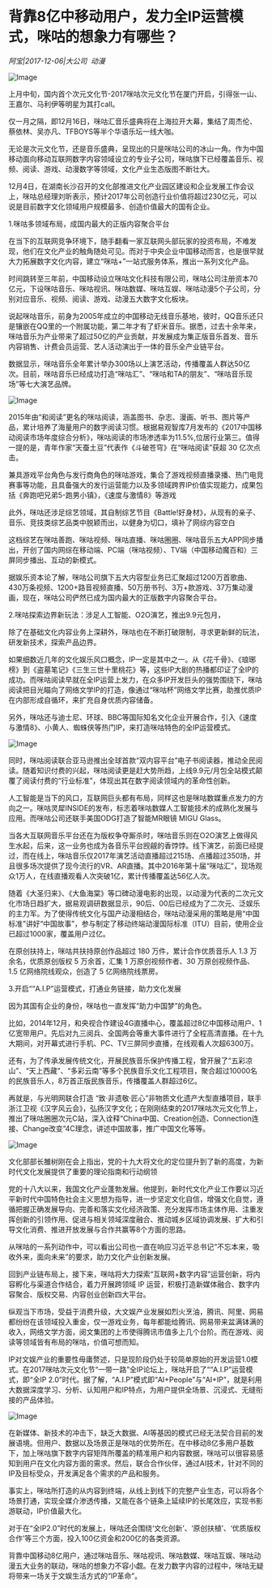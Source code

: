 # 背靠8亿中移动用户，发力全IP运营模式，咪咕的想象力有哪些？

*阿宝|2017-12-06|大公司 
                                                动漫*

![Image](http://si1.go2yd.com/get-image/0Iuh1NnINvs)

上月中旬，国内首个次元文化节-2017咪咕次元文化节在厦门开启，引得张一山、王嘉尔、马利伊等明星为其打call。

仅一月之隔，即12月16日，咪咕汇音乐盛典将在上海拉开大幕，集结了周杰伦、蔡依林、吴亦凡、TFBOYS等半个华语乐坛一线大咖。

无论是次元文化节，还是音乐盛典，呈现出的只是咪咕公司的冰山一角。作为中国移动面向移动互联网数字内容领域设立的专业子公司，咪咕旗下已经覆盖音乐、视频、阅读、游戏、动漫数字等领域，文化产业生态版图不断壮大。

12月4日，在湖南长沙召开的文化部推进文化产业园区建设和企业发展工作会议上，咪咕总经理刘昕表示，预计2017年公司创造行业价值将超过230亿元，可以说是目前数字文化领域用户规模最多、创造价值最大的国有企业。

1.咪咕多领域布局，成国内最大的正版内容聚合平台

在当下的互联网竞争环境下，随手翻看一家互联网头部玩家的投资布局，不难发现，他们在文化产业的触角随处可见。而对于中央企业中国移动而言，也是很早就大力拓展数字文化内容，建立“咪咕+”一站式服务体系，推出一系列文化产品。

时间跳转至三年前，中国移动设立咪咕文化科技有限公司，咪咕公司注册资本70亿元，下设咪咕音乐、咪咕视讯、咪咕数媒、咪咕互娱、咪咕动漫5个子公司，分别对应音乐、视频、阅读、游戏、动漫五大数字文化板块。

说起咪咕音乐，前身为2005年成立的中国移动无线音乐基地，彼时，QQ音乐还只是镶嵌在QQ里的一个附属功能，第二年才有了虾米音乐。据悉，过去十余年来，咪咕音乐为产业带来了超过50亿的产业贡献，并发展成为集正版音乐首发、音乐内容销售、计费会员运营、艺人活动演出于一体的音乐全产业链平台。

数据显示，咪咕音乐全年累计举办300场以上演艺活动，传播覆盖人群达50亿次。目前，咪咕音乐已经成功打造“咪咕汇”、“咪咕和TA的朋友”、“咪咕音乐现场”等七大演艺品牌。

![Image](http://si1.go2yd.com/get-image/0Iuh1Gq9Am0)

2015年由“和阅读”更名的咪咕阅读，涵盖图书、杂志、漫画、听书、图片等产品，累计培养了海量用户的数字阅读习惯。根据易观智库7月发布的《2017中国移动阅读市场年度综合分析》，咪咕阅读的市场渗透率为11.5%,位居行业第三。值得一提的是，青年作家“天蚕土豆”代表作《斗破苍穹》在“咪咕阅读”获超 30 亿次点击。

兼具游戏平台角色与发行商角色的咪咕游戏，集合了游戏视频直播录播、热门电竞赛事等功能，且具备强大的发行运营能力以及多领域跨界IP价值实现能力，成果包括《奔跑吧兄弟5-跑男小镇》，《速度与激情8》等游戏

此外，咪咕还涉足综艺领域，其自制综艺节目《Battle!好身材》，从现有的亲子、音乐、竞技类综艺品类中脱颖而出，以健身为切口，填补了网综内容空白

这档综艺在咪咕善跑、咪咕视频、咪咕直播、咪咕圈圈、咪咕音乐五大APP同步播出，开创了国内网综在移动端、PC端（咪咕视频）、TV端（中国移动魔百和）三屏同步播出、互动的新模式。

据娱乐资本论了解，咪咕公司旗下五大内容型业务已汇聚超过1200万首歌曲、430万条视频、1200+路音视频直播、50万册书刊、3万+款游戏、37万集动漫画，现在，咪咕公司俨然已成为国内最大的正版数字内容聚合平台。

2.咪咕探索边界新玩法：涉足人工智能、O2O演艺，推出9.9元包月，

除了在基础文化内容业务上深耕外，咪咕也在不断打破限制，寻求更新鲜的玩法，研发新技术，探索产品边界。

如果细数近几年的文化娱乐风口概念，IP一定是其中之一。从《花千骨》、《琅琊榜》到《盗墓笔记》《三生三世十里桃花》等，这些IP大剧的热播都印证了全IP的成功。而咪咕阅读早就在全IP运营上发力，在众多IP开发巨头的强势围绕下，咪咕阅读把目光瞄向了网络文学IP的打造，像通过“咪咕杯”网络文学比赛，助推优质IP在内部形成自循环，来扩充自身优质内容储备。

另外，咪咕还与迪士尼、环球、BBC等国际知名文化企业开展合作，引入《速度与激情8》、小黄人、蜘蛛侠等热门IP，来打造咪咕特色的全IP运营模式。

![Image](http://si1.go2yd.com/get-image/0Iuh1ICWep6)

同时，咪咕阅读联合亚马逊推出全球首款“双内容平台”电子书阅读器，推动全民阅读。随着知识付费的兴起，咪咕阅读更是赶大势所趋，上线9.9元/月包全站模式颠覆了阅读付费的“行业标准”，体现出其在数字阅读领域内的革命性创新。

人工智能是当下的风口，互联网巨头都有布局，同样这也是咪咕数媒重点发力的方向之一。咪咕灵犀INSIDE的发布，标志着咪咕数媒人工智能技术的成熟化发展与应用。而咪咕公司还联手美国ODG打造了智能MR眼镜 MIGU Glass。

当各大互联网音乐平台还在为版权争夺厮杀时，咪咕音乐则在O2O演艺上做得风生水起，后来，这一业务也成为各音乐平台觊觎的香饽饽。线下演艺，前面已经提过，而在线上，咪咕音乐仅2017年演艺活动直播超过215场、点播超过350场，并且很多场次提供了现今流行的VR、AR直播。其中2016年第十届“咪咕汇”，现场观众1万人，在线直播观看人次突破1亿，累计传播覆盖达56亿人次。

随着《大圣归来》、《大鱼海棠》等口碑动漫电影的出现，以动漫为代表的二次元文化市场日趋扩大，据易观调研数据显示，90后、00后已经成为了二次元、泛娱乐的主力军。为了使得传统文化与国产动漫相结合，咪咕动漫采用的策略是用“中国标准”讲好“中国故事”，参与制定了移动终端动漫国际标准（ITU）目前，使用企业已超过1000家，覆盖用户过亿。

在原创扶持上，咪咕共扶持原创作品超过 180 万件，累计合作优质音乐人 1.3 万余名，优质原创版权 5 万余首，汇集 1 万原创视频作者、30 万原创视频作品、1.5 亿网络院线观众，创造了 5 亿网络院线票房。

3.开启““A.I.P”运营模式，打通业务链接，助力文化发展

因为其国有企业的身份，咪咕也一直发挥“助力中国梦”的角色。

比如，2014年12月，和央视合作建设4G直播中心，覆盖超过8亿中国移动用户、1亿宽带用户。先后对九三阅兵、全国两会等重大事件进行了全程高清直播。在十九大期间，对开幕式进行手机、PC、TV三屏同步直播，在线观看人次超6300万。

还有，为了传承发展传统文化，开展民族音乐保护传播工程，曾开展了“五彩凉山”、“天上西藏”、“多彩云南”等多个民族音乐文化工程项目，聚合超过10000名的民族音乐人，8万首正版民族音乐，传播覆盖人群超过6亿。

再就是，与光明网联合打造 “致·非遗敬·匠心”非物质文化遗产大型直播项目，联手浙江卫视《汉字风云会》，弘扬汉字文化；在刚刚结束的2017咪咕次元文化节上，推出了咪咕圈圈次元C站，深入诠释“China中国、Creation创造、Connection连接、Change改变”4C理念，讲述中国故事，推广中国文化等等。

![Image](http://si1.go2yd.com/get-image/0Iuh1MOV0c4)

文化部部长雒树刚在会上指出，党的十九大将文化的定位提升到了新的高度，为新时代文化发展提供了重要的理论指南和行动纲领

党的十八大以来，我国文化产业蓬勃发展。他提到，新时代文化产业工作要以习近平新时代中国特色社会主义思想为指导，进一步坚定文化自信，增强文化自觉，遵循把握正确发展导向、完善和落实文化经济政策、充分发挥市场主体作用、注重发挥创新的引领作用、促进与相关领域深度融合、推动城乡区域协调发展、扩大和引导文化消费、推进开放发展与合作共赢等8个方面的思路。

从咪咕的一系列动作中，可以看出公司也一直在响应习近平总书记“不忘本来，吸收外来，面向未来”的要求，助力文化产业创新发展。

回到产业链布局上，接下来，咪咕将大力探索“互联网+数字内容”运营创新，将内容孵化与渠道合作结合，着力开展跨领域 IP 运营，积极打造新媒体融合、数字内容聚合、版权交易、内容创业创新四大平台。

纵观当下市场，受益于消费升级，大文娱产业发展如烈火烹油，腾讯、阿里、网易都纷纷在该领域投入重金，仅一游戏业务，每年都能给腾讯、网易带来盆满钵满的收入，网络文学方面，阅文集团的上市使得腾讯市值多上几个台阶。而在游戏、阅读等领域皆有布局的咪咕，价值可想而知。

IP对文娱产业的重要性毋庸赘述，只是现阶段仍处于较简单原始的开发运营1.0模式。在2017咪咕次元文化节“一带一路”全IP论坛上，咪咕开启了““A.I.P”运营模式，即“全IP 2.0”时代。据了解，“A.I.P”模式即“AI+People”与“AI+IP”，就是利用大数据深度学习、分析、认知用户和IP特点，为用户提供全场景、沉浸式、无缝衔接的产品体验。

![Image](http://si1.go2yd.com/get-image/0Iuh1Ja7oDg)

在新媒体、新技术的冲击下，缺乏大数据、AI等基因的模式已经无法契合目前的发展语境。但用户、数据以及场景正是咪咕的优势所在。在中移动8亿多用户基数下，加上咪咕旗下数字内容矩阵所覆盖的精准用户和内容数据，咪咕可以很容易感知到用户在文化内容方面的需求。然后，联合合作伙伴，通过AI技术，针对不同的IP及目标受众，开发满足各个需求的产品和服务。

事实上，咪咕所打造的从内容到终端，从线上到线下的完整产业生态，可以将各个场景打通，实现全媒介渗透传播，又能在各个链条上延续IP的长尾效应，实现书影游联动，IP价值最大化。

对于在“全IP2.0”时代的发展上，咪咕还会围绕‘文化创新’、‘原创扶植’、‘优质版权合作’等三个方面，投入100亿资金和200亿的各类资源。

背靠中国移动8亿用户，通过咪咕音乐、咪咕视讯、咪咕数媒、咪咕互娱、咪咕动漫五大业务的联动，咪咕的想象力不容小觑。在发力数字内容的过程中，咪咕无疑将带来一场关于文娱生活方式的“IP革命”。

